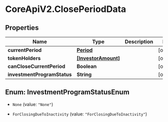 # CoreApiV2.ClosePeriodData

## Properties
Name | Type | Description | Notes
------------ | ------------- | ------------- | -------------
**currentPeriod** | [**Period**](Period.md) |  | [optional] 
**tokenHolders** | [**[InvestorAmount]**](InvestorAmount.md) |  | [optional] 
**canCloseCurrentPeriod** | **Boolean** |  | [optional] 
**investmentProgramStatus** | **String** |  | [optional] 


<a name="InvestmentProgramStatusEnum"></a>
## Enum: InvestmentProgramStatusEnum


* `None` (value: `"None"`)

* `ForClosingDueToInactivity` (value: `"ForClosingDueToInactivity"`)




